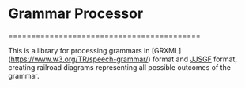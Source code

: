 # Grammar Processor

==========================================

This is a library for processing grammars in [GRXML] (https://www.w3.org/TR/speech-grammar/) format and [JJSGF](https://support.voicegain.ai/hc/en-us/articles/360048936511-JJSGF-Grammars) format, creating railroad diagrams representing all possible outcomes of the grammar.
